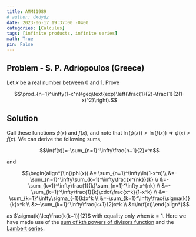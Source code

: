 ```yaml
---
title: AMM11989
# author: dxdydz
date: 2023-06-17 19:37:00 -0400
categories: [Calculus]
tags: [infinite products, infinite series]
math: True
pin: False
---
```


## Problem - S. P. Adriopoulos (Greece)

Let $x$ be a real number between $0$ and $1$. Prove

$$\prod_{n=1}^\infty(1-x^n)\geq\text{exp}\left(\frac{1}{2}-\frac{1}{2(1-x)^2}\right).$$

## Solution

Call these functions $\phi(x)$ and $f(x)$, and note that $\ln(\phi(x))>\ln(f(x))\Rightarrow\phi(x)>f(x).$ We can derive the following sums,

$$\ln(f(x))=-\sum_{n=1}^\infty\frac{n+1}{2}x^n$$

and

$$\begin{align*}\ln(\phi(x)) &= \sum_{n=1}^\infty\ln(1-x^n)\\  &=-\sum_{n=1}^\infty\sum_{k=1}^\infty\frac{x^{nk}}{k} \\  &=-\sum_{k=1}^\infty\frac{1}{k}\sum_{n=1}^\infty x^{nk} \\  &=-\sum_{k=1}^\infty\frac{1}{k}\cdot\frac{x^k}{1-x^k} \\  &=-\sum_{k=1}^\infty\sigma_{-1}(k)x^k \\  &=-\sum_{k=1}^\infty\frac{\sigma(k)}{k}x^k \\ &>-\sum_{k=1}^\infty\frac{k+1}{2}x^k \\ &=\ln(f(x))\end{align*}$$

as $\sigma(k)\leq\frac{k(k+1)}{2}$ with equality only when $k=1$. Here we have made use of the [sum of kth powers of divisors function](https://mathworld.wolfram.com/DivisorFunction.html) and the [Lambert series](https://en.wikipedia.org/wiki/Lambert_series).